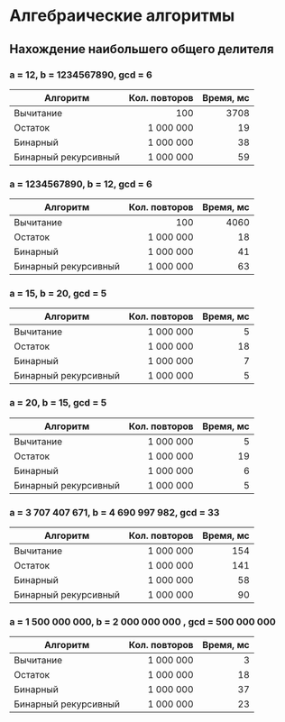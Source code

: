 # Алгебраические алгоритмы

## Нахождение наибольшего общего делителя

### a = 12, b = 1234567890, gcd = 6

|Алгоритм            |Кол. повторов|Время, мс |
|--------------------|------------:|---------:|
|Вычитание           |          100|      3708|
|Остаток             |    1 000 000|        19|
|Бинарный            |    1 000 000|        38|
|Бинарный рекурсивный|    1 000 000|        59|

### a = 1234567890, b = 12, gcd = 6

|Алгоритм            |Кол. повторов|Время, мс |
|--------------------|------------:|---------:|
|Вычитание           |          100|      4060|
|Остаток             |    1 000 000|        18|
|Бинарный            |    1 000 000|        41|
|Бинарный рекурсивный|    1 000 000|        63|

### a = 15, b = 20, gcd = 5

|Алгоритм            |Кол. повторов|Время, мс |
|--------------------|------------:|---------:|
|Вычитание           |    1 000 000|         5|
|Остаток             |    1 000 000|        18|
|Бинарный            |    1 000 000|         7|
|Бинарный рекурсивный|    1 000 000|         5|

### a = 20, b = 15, gcd = 5

|Алгоритм            |Кол. повторов|Время, мс |
|--------------------|------------:|---------:|
|Вычитание           |    1 000 000|         5|
|Остаток             |    1 000 000|        19|
|Бинарный            |    1 000 000|         6|
|Бинарный рекурсивный|    1 000 000|         5|

### a = 3 707 407 671, b = 4 690 997 982, gcd = 33

|Алгоритм            |Кол. повторов|Время, мс |
|--------------------|------------:|---------:|
|Вычитание           |    1 000 000|       154|
|Остаток             |    1 000 000|       141|
|Бинарный            |    1 000 000|        58|
|Бинарный рекурсивный|    1 000 000|        90|

### a = 1 500 000 000, b = 2 000 000 000 , gcd = 500 000 000

|Алгоритм            |Кол. повторов|Время, мс |
|--------------------|------------:|---------:|
|Вычитание           |    1 000 000|         3|
|Остаток             |    1 000 000|        18|
|Бинарный            |    1 000 000|        37|
|Бинарный рекурсивный|    1 000 000|        23|
